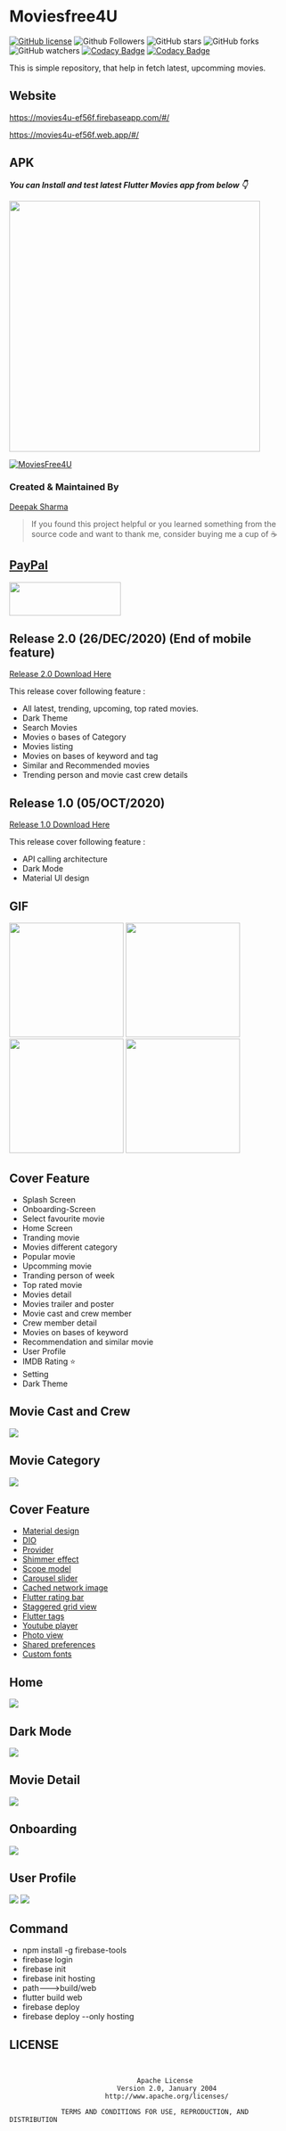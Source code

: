 # Moviesfree4U


[![GitHub license](https://img.shields.io/badge/License-Apache-blue.svg)](LICENSE)
![Github Followers](https://img.shields.io/github/followers/webaddicted?label=Follow&style=social)
![GitHub stars](https://img.shields.io/github/stars/webaddicted/Flutter-Movies4U?style=social)
![GitHub forks](https://img.shields.io/github/forks/webaddicted/Flutter-Movies4U?style=social)
![GitHub watchers](https://img.shields.io/github/watchers/webaddicted/Flutter-Movies4U?style=social)
[![Codacy Badge](https://api.codacy.com/project/badge/Grade/9d71713560374c938dba8a476ce8debf)](https://www.codacy.com/app/webaddicted/Flutter-Movies4U)
[![Codacy Badge](https://api.codacy.com/project/badge/Coverage/9d71713560374c938dba8a476ce8debf)](https://www.codacy.com/app/webaddicted/Flutter-Movies4U)

This is simple repository, that help in fetch latest, upcomming movies.

## Website

https://movies4u-ef56f.firebaseapp.com/#/

https://movies4u-ef56f.web.app/#/

## APK

***You can Install and test latest Flutter Movies app from below 👇***

[<img src="screenshot/play-store-logo.png" width="450" >](https://play.google.com/store/apps/details?id=com.webaddicted.movies4u)

[![MoviesFree4U](https://img.shields.io/badge/Moviesfree4U-Apk-brightgreen.svg?style=for-the-badge&logo=android)](https://github.com/webaddicted/LocalFiles/raw/main/movies4u/apk/Moviesfree4U.apk)


### Created & Maintained By

[Deepak Sharma](https://github.com/webaddicted)

> If you found this project helpful or you learned something from the source code and want to thank me, consider buying me a cup of :coffee:
>
## [PayPal](https://www.paypal.me/webaddicted/)

[<img src="https://cdn.buymeacoffee.com/buttons/v2/default-yellow.png" height="60px" width="200px"/>](https://www.buymeacoffee.com/webaddicted)


## Release 2.0 (26/DEC/2020) (End of mobile feature)

[Release 2.0 Download Here](https://github.com/webaddicted/Flutter-Movies4U/archive/2.0.zip.zip)

This release cover following feature :
 * All latest, trending, upcoming, top rated movies.
 * Dark Theme
 * Search Movies
 * Movies o bases of Category
 * Movies listing
 * Movies on bases of keyword and tag
 * Similar and Recommended movies
 * Trending person and movie cast crew details


## Release 1.0 (05/OCT/2020)

[Release 1.0 Download Here](https://github.com/webaddicted/Flutter-Movies4U/archive/1.0.zip.zip)

This release cover following feature :
 * API calling architecture
 * Dark Mode
 * Material UI design


## GIF
<img src="https://github.com/webaddicted/LocalFiles/raw/main/movies4u/video/webaddicted_home.gif" width="205"> <img src="https://github.com/webaddicted/LocalFiles/raw/main/movies4u/video/webaddicted_profile.gif" width="205">  <img src="https://github.com/webaddicted/LocalFiles/raw/main/movies4u/video/webaddicted_movie_detail.gif" width="205"> <img src="https://github.com/webaddicted/LocalFiles/raw/main/movies4u/video/webaddicted_onboarding.gif" width="205">

## Cover Feature
* Splash Screen
* Onboarding-Screen  
* Select favourite movie
* Home Screen
* Tranding movie
* Movies different category
* Popular movie
* Upcomming movie
* Tranding person of week
* Top rated movie
* Movies detail
* Movies trailer and poster
* Movie cast and crew member
* Crew member detail
* Movies on bases of keyword
* Recommendation and similar movie
* User Profile
* IMDB Rating ⭐
* Setting
* Dark Theme


## Movie Cast and Crew

<img src="https://github.com/webaddicted/LocalFiles/blob/main/movies4u/pics/cast.jpg" >  
 
<!--
<img src="screenshot/person/web addicted cast detail2.jpg" width="205"><img src="screenshot/person/web addicted cast detail3.jpg" width="205"><img src="screenshot/person/web addicted cast.jpg" width="205">
-->

## Movie Category

<img src="https://github.com/webaddicted/LocalFiles/blob/main/movies4u/pics/category.jpg"> 


## Cover Feature
* [Material design](https://flutter.dev/docs/development/ui/widgets/material)
* [DIO](https://pub.dev/packages/dio)
* [Provider](https://flutter.dev/docs/development/data-and-backend/state-mgmt/simple)
* [Shimmer effect](https://pub.dev/packages/flutter_shimmer)
* [Scope model](https://pub.dev/packages/scoped_model)
* [Carousel slider](https://pub.dev/packages/carousel_slider)
* [Cached network image](https://flutter.dev/docs/cookbook/images/cached-images)
* [Flutter rating bar](https://pub.dev/packages/flutter_rating_bar)
* [Staggered grid view](https://pub.dev/packages/flutter_staggered_grid_view)
* [Flutter tags](https://pub.dev/packages/flutter_tags)
* [Youtube player](https://pub.dev/packages/youtube_player_flutter)
* [Photo view](https://pub.dev/packages/photo_view)
* [Shared preferences](https://flutter.dev/docs/cookbook/persistence/key-value)
* [Custom fonts](https://flutter.dev/docs/cookbook/design/fonts)
      

## Home

<img src="https://github.com/webaddicted/LocalFiles/blob/main/movies4u/pics/home.jpg"> 



## Dark Mode

<img src="https://github.com/webaddicted/LocalFiles/blob/main/movies4u/pics/home_dark.jpg"> 


## Movie Detail

<img src="https://github.com/webaddicted/LocalFiles/blob/main/movies4u/pics/details.jpg"> 


## Onboarding
<img src="https://github.com/webaddicted/LocalFiles/blob/main/movies4u/pics/onboarding.jpg"> 


## User Profile
<img src="https://github.com/webaddicted/LocalFiles/blob/main/movies4u/pics/profile.jpg"> 
<img src="https://github.com/webaddicted/LocalFiles/blob/main/movies4u/pics/home_light.jpg"> 

      

## Command

* npm install -g firebase-tools
* firebase login
* firebase init
* firebase init hosting
* path--->build/web
* flutter build web
* firebase deploy
 * firebase deploy --only hosting
 
## LICENSE
```


                                Apache License
                           Version 2.0, January 2004
                        http://www.apache.org/licenses/

             TERMS AND CONDITIONS FOR USE, REPRODUCTION, AND DISTRIBUTION

```






